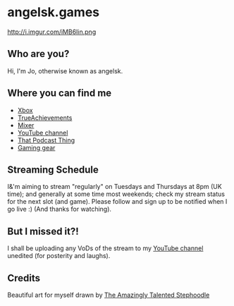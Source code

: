 # angelsk.games

http://i.imgur.com/iMB6Iin.png

## Who are you?

Hi, I'm Jo, otherwise known as angelsk.

## Where you can find me

* [Xbox](https://account.xbox.com/en-GB/Profile?gamerTag=angelsk)
* [TrueAchievements](https://www.trueachievements.com/gamer/angelsk)
* [Mixer](https://mixer.com/angelsk)
* [YouTube channel](https://www.youtube.com/c/JoCarterAngelSK)
* [That Podcast Thing](http://www.thatpodcastthing.co.uk)
* [Gaming gear](https://teespring.com/angel-on-xbox)

## Streaming Schedule

I&'m aiming to stream "regularly" on Tuesdays and Thursdays at 8pm (UK time); and generally at some time most weekends; check my stream status for the next slot (and game). Please follow and sign up to be notified when I go live :) (And thanks for watching).

## But I missed it?!

I shall be uploading any VoDs of the stream to my [YouTube channel](https://www.youtube.com/c/JoCarterAngelSK) unedited (for posterity and laughs).

## Credits

Beautiful art for myself drawn by [The Amazingly Talented Stephoodle](http://stephoodle.tumblr.com)

